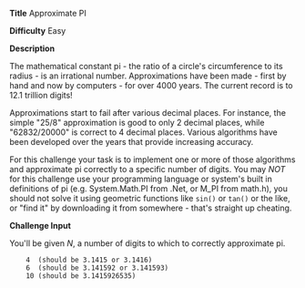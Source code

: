 **Title** Approximate PI

**Difficulty** Easy

**Description** 

The mathematical constant pi - the ratio of a circle's circumference to its radius - is an irrational number. Approximations have been made - first by hand and now by computers - for over 4000 years. The current record is to 12.1 trillion digits!

Approximations start to fail after various decimal places. For instance, the simple "25/8" approximation is good to only 2 decimal places, while "62832/20000" is correct to 4 decimal places. Various algorithms have been developed over the years that provide increasing accuracy.

For this challenge your task is to implement one or more of those algorithms and approximate pi correctly to a specific number of digits. You may *NOT* for this challenge use your programming language or system's built in definitions of pi (e.g. System.Math.PI from .Net, or M_PI from math.h), you should not solve it using geometric functions like `sin()` or `tan()` or the like, or "find it" by downloading it from somewhere - that's straight up cheating. 

**Challenge Input**

You'll be given *N*, a number of digits to which to correctly approximate pi. 

        4  (should be 3.1415 or 3.1416)
        6  (should be 3.141592 or 3.141593) 
        10 (should be 3.1415926535)

